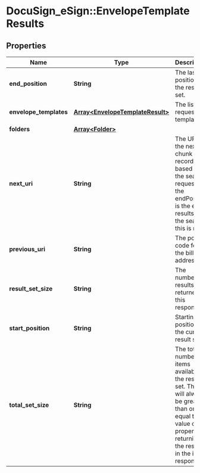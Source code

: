 # DocuSign_eSign::EnvelopeTemplateResults

## Properties
Name | Type | Description | Notes
------------ | ------------- | ------------- | -------------
**end_position** | **String** | The last position in the result set.  | [optional] 
**envelope_templates** | [**Array&lt;EnvelopeTemplateResult&gt;**](EnvelopeTemplateResult.md) | The list of requested templates. | [optional] 
**folders** | [**Array&lt;Folder&gt;**](Folder.md) |  | [optional] 
**next_uri** | **String** | The URI to the next chunk of records based on the search request. If the endPosition is the entire results of the search, this is null.  | [optional] 
**previous_uri** | **String** | The postal code for the billing address. | [optional] 
**result_set_size** | **String** | The number of results returned in this response.  | [optional] 
**start_position** | **String** | Starting position of the current result set. | [optional] 
**total_set_size** | **String** | The total number of items available in the result set. This will always be greater than or equal to the value of the property returning the results in the in the response. | [optional] 


